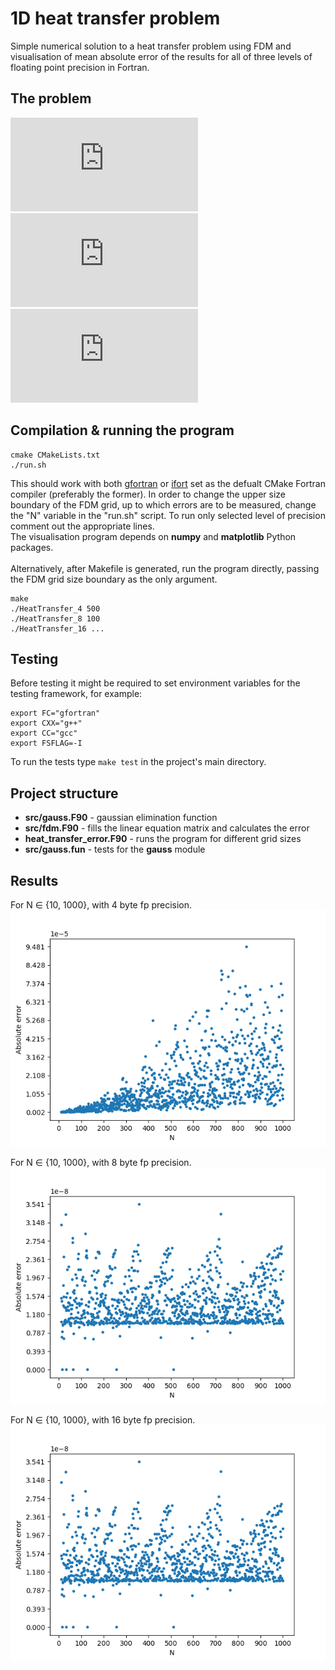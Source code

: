 # 1D heat transfer problem
Simple numerical solution to a heat transfer problem using FDM and visualisation of mean absolute error of the results for all of three levels of floating point precision in Fortran.

## The problem
![equation](http://latex.codecogs.com/gif.latex?-k%5Cfrac%7Bd%5E%7B2%7Du%7D%7Bdx%5E%7B2%7D%7D%3D0)<br />
![equation](http://latex.codecogs.com/gif.latex?u%280%29%3D0)<br />
![equation](http://latex.codecogs.com/gif.latex?u%280%29%3D1)<br />

## Compilation & running the program
```
cmake CMakeLists.txt
./run.sh
```
This should work with both [gfortran](https://gcc.gnu.org/wiki/GFortran) or [ifort](https://software.intel.com/en-us/fortran-compilers) set as the defualt CMake Fortran compiler (preferably the former). In order to change the upper size boundary of the FDM grid, up to which errors are to be measured, change the "N" variable in the "run.sh" script. To run only selected level of precision comment out the appropriate lines.<br />
The visualisation program depends on **numpy** and **matplotlib** Python packages. <br />
<br />
Alternatively, after Makefile is generated, run the program directly, passing the FDM grid size boundary as the only argument.
```
make
./HeatTransfer_4 500
./HeatTransfer_8 100
./HeatTransfer_16 ...
```

## Testing
Before testing it might be required to set environment variables for the testing framework, for example:
```
export FC="gfortran"
export CXX="g++"
export CC="gcc"
export FSFLAG=-I
```
To run the tests type `make test` in the project's main directory.

## Project structure
* **src/gauss.F90** - gaussian elimination function
* **src/fdm.F90** - fills the linear equation matrix and calculates the error
* **heat_transfer_error.F90** - runs the program for different grid sizes
* **src/gauss.fun** - tests for the **gauss** module

## Results
For N ∈ {10, 1000}, with 4 byte fp precision.<br />
![4byte](https://github.com/kasprzyckit/heat-transfer-fortran/blob/master/results/4_1000.png)

For N ∈ {10, 1000}, with 8 byte fp precision.<br />
![8byte](https://github.com/kasprzyckit/heat-transfer-fortran/blob/master/results/8_1000.png)

For N ∈ {10, 1000}, with 16 byte fp precision.<br />
![16byte](https://github.com/kasprzyckit/heat-transfer-fortran/blob/master/results/16_1000.png)
